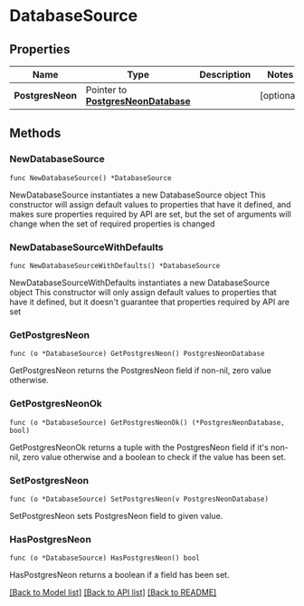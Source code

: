 # DatabaseSource

## Properties

Name | Type | Description | Notes
------------ | ------------- | ------------- | -------------
**PostgresNeon** | Pointer to [**PostgresNeonDatabase**](PostgresNeonDatabase.md) |  | [optional] 

## Methods

### NewDatabaseSource

`func NewDatabaseSource() *DatabaseSource`

NewDatabaseSource instantiates a new DatabaseSource object
This constructor will assign default values to properties that have it defined,
and makes sure properties required by API are set, but the set of arguments
will change when the set of required properties is changed

### NewDatabaseSourceWithDefaults

`func NewDatabaseSourceWithDefaults() *DatabaseSource`

NewDatabaseSourceWithDefaults instantiates a new DatabaseSource object
This constructor will only assign default values to properties that have it defined,
but it doesn't guarantee that properties required by API are set

### GetPostgresNeon

`func (o *DatabaseSource) GetPostgresNeon() PostgresNeonDatabase`

GetPostgresNeon returns the PostgresNeon field if non-nil, zero value otherwise.

### GetPostgresNeonOk

`func (o *DatabaseSource) GetPostgresNeonOk() (*PostgresNeonDatabase, bool)`

GetPostgresNeonOk returns a tuple with the PostgresNeon field if it's non-nil, zero value otherwise
and a boolean to check if the value has been set.

### SetPostgresNeon

`func (o *DatabaseSource) SetPostgresNeon(v PostgresNeonDatabase)`

SetPostgresNeon sets PostgresNeon field to given value.

### HasPostgresNeon

`func (o *DatabaseSource) HasPostgresNeon() bool`

HasPostgresNeon returns a boolean if a field has been set.


[[Back to Model list]](../README.md#documentation-for-models) [[Back to API list]](../README.md#documentation-for-api-endpoints) [[Back to README]](../README.md)


